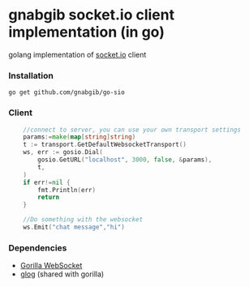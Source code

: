 gnabgib socket.io client implementation (in go)
================

golang implementation of [socket.io](http://socket.io) client

### Installation

    go get github.com/gnabgib/go-sio

### Client

```go
	//connect to server, you can use your own transport settings
	params:=make(map[string]string)
	t := transport.GetDefaultWebsocketTransport()
	ws, err := gosio.Dial(
		gosio.GetURL("localhost", 3000, false, &params),
		t,
	)
	if err!=nil {
		fmt.Println(err)
		return
	}

	//Do something with the websocket
	ws.Emit("chat message","hi")
```

### Dependencies

- [Gorilla WebSocket](https://github.com/gorilla/websocket)
- [glog](https://github.com/golang/glog) (shared with gorilla)
